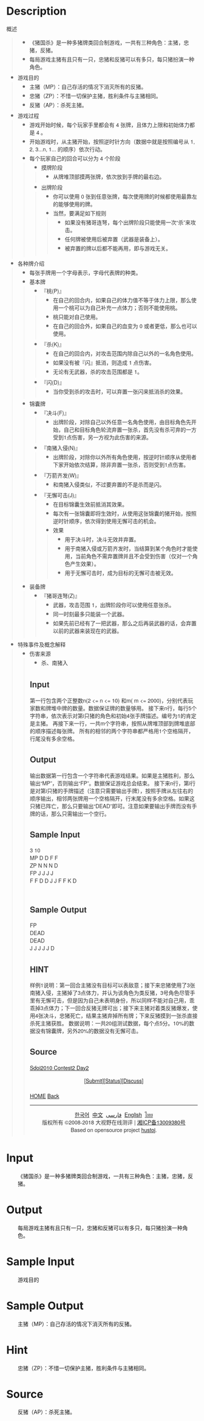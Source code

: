 
# Description

<div class="content"><p><span style="line-height: 20px; white-space: pre-wrap; color: rgb(51, 51, 51); font-family: &#39;Helvetica Neue&#39;, &#39;Hiragino Sans GB&#39;, &#39;WenQuanYi Micro Hei&#39;, &#39;Microsoft Yahei&#39;, sans-serif; font-size: 14px;">概述</span></p>
<div id="ed15812f81fb00b1" class="node" style="position: relative; border-top-left-radius: 5px; border-top-right-radius: 5px; border-bottom-right-radius: 5px; border-bottom-left-radius: 5px; color: rgb(51, 51, 51); font-family: &#39;Helvetica Neue&#39;, &#39;Hiragino Sans GB&#39;, &#39;WenQuanYi Micro Hei&#39;, &#39;Microsoft Yahei&#39;, sans-serif; font-size: 14px;">
<div class="children" style="border-left-width: 1px; border-left-style: solid; border-left-color: rgb(235, 235, 235); margin-left: 15px; padding-left: 15px; padding-bottom: 4px;">
<div id="9215812f86ba510d" class="node" style="position: relative; border-top-left-radius: 5px; border-top-right-radius: 5px; border-bottom-right-radius: 5px; border-bottom-left-radius: 5px;">
<div class="content-wrapper" style="position: relative;">
<div class="content-hotspot" style="position: absolute; top: 0px; right: 0px; width: 770px; height: 24px; cursor: default;"></div>
<div class="bullet-wrapper" style="position: absolute; left: 6px; top: 3px; z-index: 2;">
<div class="bullet" data-id="9215812f86ba510d" style="width: 6px; height: 6px; border-top-left-radius: 50%; border-top-right-radius: 50%; border-bottom-right-radius: 50%; border-bottom-left-radius: 50%; border: 6px solid transparent; cursor: pointer; transition: none; -webkit-transition: none; background: content-box rgb(102, 102, 102);"></div>
</div>
<div class="content" data-id="9215812f86ba510d" spellcheck="false" style="line-height: 20px; min-height: 20px; padding: 2px 0px 2px 30px; position: relative; z-index: 1; -webkit-user-select: text; white-space: pre-wrap;">《猪国杀》是一种多猪牌类回合制游戏，一共有三种角色：主猪，忠猪，反猪。</div>
</div>
</div>
<div id="25215812f871140ec" class="node" style="position: relative; border-top-left-radius: 5px; border-top-right-radius: 5px; border-bottom-right-radius: 5px; border-bottom-left-radius: 5px;">
<div class="content-wrapper" style="position: relative;">
<div class="content-hotspot" style="position: absolute; top: 0px; right: 0px; width: 770px; height: 24px; cursor: default;"></div>
<div class="bullet-wrapper" style="position: absolute; left: 6px; top: 3px; z-index: 2;">
<div class="bullet" data-id="25215812f871140ec" style="width: 6px; height: 6px; border-top-left-radius: 50%; border-top-right-radius: 50%; border-bottom-right-radius: 50%; border-bottom-left-radius: 50%; border: 6px solid transparent; cursor: pointer; transition: none; -webkit-transition: none; background: content-box rgb(102, 102, 102);"></div>
</div>
<div class="content" data-id="25215812f871140ec" spellcheck="false" style="line-height: 20px; min-height: 20px; padding: 2px 0px 2px 30px; position: relative; z-index: 1; -webkit-user-select: text; white-space: pre-wrap;">每局游戏主猪有且只有一只，忠猪和反猪可以有多只，每只猪扮演一种角色。</div>
</div>
</div>
</div>
</div>
<div id="27515812f88ec80d8" class="node" style="position: relative; border-top-left-radius: 5px; border-top-right-radius: 5px; border-bottom-right-radius: 5px; border-bottom-left-radius: 5px; color: rgb(51, 51, 51); font-family: &#39;Helvetica Neue&#39;, &#39;Hiragino Sans GB&#39;, &#39;WenQuanYi Micro Hei&#39;, &#39;Microsoft Yahei&#39;, sans-serif; font-size: 14px;">
<div class="content-wrapper" style="position: relative;">
<div class="content-hotspot" style="position: absolute; top: 0px; right: 0px; width: 770px; height: 24px; cursor: default;"></div>
<div class="bullet-wrapper" style="position: absolute; left: 6px; top: 3px; z-index: 2;">
<div class="bullet" data-id="27515812f88ec80d8" style="width: 6px; height: 6px; border-top-left-radius: 50%; border-top-right-radius: 50%; border-bottom-right-radius: 50%; border-bottom-left-radius: 50%; border: 6px solid transparent; cursor: pointer; transition: none; -webkit-transition: none; background: content-box rgb(102, 102, 102);"></div>
</div>
<div class="content" data-id="27515812f88ec80d8" spellcheck="false" style="line-height: 20px; min-height: 20px; padding: 2px 0px 2px 30px; position: relative; z-index: 1; -webkit-user-select: text; white-space: pre-wrap;">游戏目的</div>
</div>
<div class="children" style="border-left-width: 1px; border-left-style: solid; border-left-color: rgb(235, 235, 235); margin-left: 15px; padding-left: 15px; padding-bottom: 4px;">
<div id="25e15812f8aae90b2" class="node" style="position: relative; border-top-left-radius: 5px; border-top-right-radius: 5px; border-bottom-right-radius: 5px; border-bottom-left-radius: 5px;">
<div class="content-wrapper" style="position: relative;">
<div class="content-hotspot" style="position: absolute; top: 0px; right: 0px; width: 770px; height: 24px; cursor: default;"></div>
<div class="bullet-wrapper" style="position: absolute; left: 6px; top: 3px; z-index: 2;">
<div class="bullet" data-id="25e15812f8aae90b2" style="width: 6px; height: 6px; border-top-left-radius: 50%; border-top-right-radius: 50%; border-bottom-right-radius: 50%; border-bottom-left-radius: 50%; border: 6px solid transparent; cursor: pointer; transition: none; -webkit-transition: none; background: content-box rgb(102, 102, 102);"></div>
</div>
<div class="content" data-id="25e15812f8aae90b2" spellcheck="false" style="line-height: 20px; min-height: 20px; padding: 2px 0px 2px 30px; position: relative; z-index: 1; -webkit-user-select: text; white-space: pre-wrap;">主猪（MP）：自己存活的情况下消灭所有的反猪。</div>
</div>
</div>
<div id="30315812f8aae905e" class="node" style="position: relative; border-top-left-radius: 5px; border-top-right-radius: 5px; border-bottom-right-radius: 5px; border-bottom-left-radius: 5px;">
<div class="content-wrapper" style="position: relative;">
<div class="content-hotspot" style="position: absolute; top: 0px; right: 0px; width: 770px; height: 24px; cursor: default;"></div>
<div class="bullet-wrapper" style="position: absolute; left: 6px; top: 3px; z-index: 2;">
<div class="bullet" data-id="30315812f8aae905e" style="width: 6px; height: 6px; border-top-left-radius: 50%; border-top-right-radius: 50%; border-bottom-right-radius: 50%; border-bottom-left-radius: 50%; border: 6px solid transparent; cursor: pointer; transition: none; -webkit-transition: none; background: content-box rgb(102, 102, 102);"></div>
</div>
<div class="content" data-id="30315812f8aae905e" spellcheck="false" style="line-height: 20px; min-height: 20px; padding: 2px 0px 2px 30px; position: relative; z-index: 1; -webkit-user-select: text; white-space: pre-wrap;">忠猪（ZP）：不惜一切保护主猪，胜利条件与主猪相同。</div>
</div>
</div>
<div id="36815812f8aae9044" class="node" style="position: relative; border-top-left-radius: 5px; border-top-right-radius: 5px; border-bottom-right-radius: 5px; border-bottom-left-radius: 5px;">
<div class="content-wrapper" style="position: relative;">
<div class="content-hotspot" style="position: absolute; top: 0px; right: 0px; width: 770px; height: 24px; cursor: default;"></div>
<div class="bullet-wrapper" style="position: absolute; left: 6px; top: 3px; z-index: 2;">
<div class="bullet" data-id="36815812f8aae9044" style="width: 6px; height: 6px; border-top-left-radius: 50%; border-top-right-radius: 50%; border-bottom-right-radius: 50%; border-bottom-left-radius: 50%; border: 6px solid transparent; cursor: pointer; transition: none; -webkit-transition: none; background: content-box rgb(102, 102, 102);"></div>
</div>
<div class="content" data-id="36815812f8aae9044" spellcheck="false" style="line-height: 20px; min-height: 20px; padding: 2px 0px 2px 30px; position: relative; z-index: 1; -webkit-user-select: text; white-space: pre-wrap;">反猪（AP）：杀死主猪。</div>
</div>
</div>
</div>
</div>
<div id="21b15812f8b8df024" class="node" style="position: relative; border-top-left-radius: 5px; border-top-right-radius: 5px; border-bottom-right-radius: 5px; border-bottom-left-radius: 5px; color: rgb(51, 51, 51); font-family: &#39;Helvetica Neue&#39;, &#39;Hiragino Sans GB&#39;, &#39;WenQuanYi Micro Hei&#39;, &#39;Microsoft Yahei&#39;, sans-serif; font-size: 14px;">
<div class="content-wrapper" style="position: relative;">
<div class="content-hotspot" style="position: absolute; top: 0px; right: 0px; width: 770px; height: 24px; cursor: default;"></div>
<div class="bullet-wrapper" style="position: absolute; left: 6px; top: 3px; z-index: 2;">
<div class="bullet" data-id="21b15812f8b8df024" style="width: 6px; height: 6px; border-top-left-radius: 50%; border-top-right-radius: 50%; border-bottom-right-radius: 50%; border-bottom-left-radius: 50%; border: 6px solid transparent; cursor: pointer; transition: none; -webkit-transition: none; background: content-box rgb(102, 102, 102);"></div>
</div>
<div class="content" data-id="21b15812f8b8df024" spellcheck="false" style="line-height: 20px; min-height: 20px; padding: 2px 0px 2px 30px; position: relative; z-index: 1; -webkit-user-select: text; white-space: pre-wrap;">游戏过程</div>
</div>
<div class="children" style="border-left-width: 1px; border-left-style: solid; border-left-color: rgb(235, 235, 235); margin-left: 15px; padding-left: 15px; padding-bottom: 4px;">
<div id="8315812f9091e04e" class="node" style="position: relative; border-top-left-radius: 5px; border-top-right-radius: 5px; border-bottom-right-radius: 5px; border-bottom-left-radius: 5px;">
<div class="content-wrapper" style="position: relative;">
<div class="content-hotspot" style="position: absolute; top: 0px; right: 0px; width: 770px; height: 24px; cursor: default;"></div>
<div class="bullet-wrapper" style="position: absolute; left: 6px; top: 3px; z-index: 2;">
<div class="bullet" data-id="8315812f9091e04e" style="width: 6px; height: 6px; border-top-left-radius: 50%; border-top-right-radius: 50%; border-bottom-right-radius: 50%; border-bottom-left-radius: 50%; border: 6px solid transparent; cursor: pointer; transition: none; -webkit-transition: none; background: content-box rgb(102, 102, 102);"></div>
</div>
<div class="content" data-id="8315812f9091e04e" spellcheck="false" style="line-height: 20px; min-height: 20px; padding: 2px 0px 2px 30px; position: relative; z-index: 1; -webkit-user-select: text; white-space: pre-wrap;">游戏开始时候，每个玩家手里都会有 4 张牌，且体力上限和初始体力都是 4 。</div>
</div>
</div>
<div id="37715812f8f41114e" class="node" style="position: relative; border-top-left-radius: 5px; border-top-right-radius: 5px; border-bottom-right-radius: 5px; border-bottom-left-radius: 5px;">
<div class="content-wrapper" style="position: relative;">
<div class="content-hotspot" style="position: absolute; top: 0px; right: 0px; width: 770px; height: 24px; cursor: default;"></div>
<div class="bullet-wrapper" style="position: absolute; left: 6px; top: 3px; z-index: 2;">
<div class="bullet" data-id="37715812f8f41114e" style="width: 6px; height: 6px; border-top-left-radius: 50%; border-top-right-radius: 50%; border-bottom-right-radius: 50%; border-bottom-left-radius: 50%; border: 6px solid transparent; cursor: pointer; transition: none; -webkit-transition: none; background: content-box rgb(102, 102, 102);"></div>
</div>
<div class="content" data-id="37715812f8f41114e" spellcheck="false" style="line-height: 20px; min-height: 20px; padding: 2px 0px 2px 30px; position: relative; z-index: 1; -webkit-user-select: text; white-space: pre-wrap;">开始游戏时，从主猪开始，按照逆时针方向（数据中就是按照编号从 1, 2, 3...n, 1... 的顺序）依次行动。</div>
</div>
</div>
<div id="1b015812f9a0c5197" class="node" style="position: relative; border-top-left-radius: 5px; border-top-right-radius: 5px; border-bottom-right-radius: 5px; border-bottom-left-radius: 5px;">
<div class="content-wrapper" style="position: relative;">
<div class="content-hotspot" style="position: absolute; top: 0px; right: 0px; width: 770px; height: 24px; cursor: default;"></div>
<div class="bullet-wrapper" style="position: absolute; left: 6px; top: 3px; z-index: 2;">
<div class="bullet" data-id="1b015812f9a0c5197" style="width: 6px; height: 6px; border-top-left-radius: 50%; border-top-right-radius: 50%; border-bottom-right-radius: 50%; border-bottom-left-radius: 50%; border: 6px solid transparent; cursor: pointer; transition: none; -webkit-transition: none; background: content-box rgb(102, 102, 102);"></div>
</div>
<div class="content" data-id="1b015812f9a0c5197" spellcheck="false" style="line-height: 20px; min-height: 20px; padding: 2px 0px 2px 30px; position: relative; z-index: 1; -webkit-user-select: text; white-space: pre-wrap;">每个玩家自己的回合可以分为 4 个阶段</div>
</div>
<div class="children" style="border-left-width: 1px; border-left-style: solid; border-left-color: rgb(235, 235, 235); margin-left: 15px; padding-left: 15px; padding-bottom: 4px;">
<div id="8a158130495f508" class="node" style="position: relative; border-top-left-radius: 5px; border-top-right-radius: 5px; border-bottom-right-radius: 5px; border-bottom-left-radius: 5px;">
<div class="content-wrapper" style="position: relative;">
<div class="content-hotspot" style="position: absolute; top: 0px; right: 0px; width: 770px; height: 24px; cursor: default;"></div>
<div class="bullet-wrapper" style="position: absolute; left: 6px; top: 3px; z-index: 2;">
<div class="bullet" data-id="8a158130495f508" style="width: 6px; height: 6px; border-top-left-radius: 50%; border-top-right-radius: 50%; border-bottom-right-radius: 50%; border-bottom-left-radius: 50%; border: 6px solid transparent; cursor: pointer; transition: none; -webkit-transition: none; background: content-box rgb(102, 102, 102);"></div>
</div>
<div class="content" data-id="8a158130495f508" spellcheck="false" style="line-height: 20px; min-height: 20px; padding: 2px 0px 2px 30px; position: relative; z-index: 1; -webkit-user-select: text; white-space: pre-wrap;">摸牌阶段</div>
</div>
<div class="children" style="border-left-width: 1px; border-left-style: solid; border-left-color: rgb(235, 235, 235); margin-left: 15px; padding-left: 15px; padding-bottom: 4px;">
<div id="1815812f9a5790fc" class="node" style="position: relative; border-top-left-radius: 5px; border-top-right-radius: 5px; border-bottom-right-radius: 5px; border-bottom-left-radius: 5px;">
<div class="content-wrapper" style="position: relative;">
<div class="content-hotspot" style="position: absolute; top: 0px; right: 0px; width: 770px; height: 24px; cursor: default;"></div>
<div class="bullet-wrapper" style="position: absolute; left: 6px; top: 3px; z-index: 2;">
<div class="bullet" data-id="1815812f9a5790fc" style="width: 6px; height: 6px; border-top-left-radius: 50%; border-top-right-radius: 50%; border-bottom-right-radius: 50%; border-bottom-left-radius: 50%; border: 6px solid transparent; cursor: pointer; transition: none; -webkit-transition: none; background: content-box rgb(102, 102, 102);"></div>
</div>
<div class="content" data-id="1815812f9a5790fc" spellcheck="false" style="line-height: 20px; min-height: 20px; padding: 2px 0px 2px 30px; position: relative; z-index: 1; -webkit-user-select: text; white-space: pre-wrap;">从牌堆顶部摸两张牌，依次放到手牌的最右边。</div>
</div>
</div>
</div>
</div>
<div id="36c1581304a18509b" class="node" style="position: relative; border-top-left-radius: 5px; border-top-right-radius: 5px; border-bottom-right-radius: 5px; border-bottom-left-radius: 5px;">
<div class="content-wrapper" style="position: relative;">
<div class="content-hotspot" style="position: absolute; top: 0px; right: 0px; width: 770px; height: 24px; cursor: default;"></div>
<div class="bullet-wrapper" style="position: absolute; left: 6px; top: 3px; z-index: 2;">
<div class="bullet" data-id="36c1581304a18509b" style="width: 6px; height: 6px; border-top-left-radius: 50%; border-top-right-radius: 50%; border-bottom-right-radius: 50%; border-bottom-left-radius: 50%; border: 6px solid transparent; cursor: pointer; transition: none; -webkit-transition: none; background: content-box rgb(102, 102, 102);"></div>
</div>
<div class="content" data-id="36c1581304a18509b" spellcheck="false" style="line-height: 20px; min-height: 20px; padding: 2px 0px 2px 30px; position: relative; z-index: 1; -webkit-user-select: text; white-space: pre-wrap;">出牌阶段</div>
</div>
<div class="children" style="border-left-width: 1px; border-left-style: solid; border-left-color: rgb(235, 235, 235); margin-left: 15px; padding-left: 15px; padding-bottom: 4px;">
<div id="961581304b163119" class="node" style="position: relative; border-top-left-radius: 5px; border-top-right-radius: 5px; border-bottom-right-radius: 5px; border-bottom-left-radius: 5px;">
<div class="content-wrapper" style="position: relative;">
<div class="content-hotspot" style="position: absolute; top: 0px; right: 0px; width: 770px; height: 24px; cursor: default;"></div>
<div class="bullet-wrapper" style="position: absolute; left: 6px; top: 3px; z-index: 2;">
<div class="bullet" data-id="961581304b163119" style="width: 6px; height: 6px; border-top-left-radius: 50%; border-top-right-radius: 50%; border-bottom-right-radius: 50%; border-bottom-left-radius: 50%; border: 6px solid transparent; cursor: pointer; transition: none; -webkit-transition: none; background: content-box rgb(102, 102, 102);"></div>
</div>
<div class="content" data-id="961581304b163119" spellcheck="false" style="line-height: 20px; min-height: 20px; padding: 2px 0px 2px 30px; position: relative; z-index: 1; -webkit-user-select: text; white-space: pre-wrap;">你可以使用 0 张到任意张牌，每次使用牌的时候都使用最靠左的能够使用的牌。</div>
</div>
</div>
<div id="29315812f9cae4153" class="node" style="position: relative; border-top-left-radius: 5px; border-top-right-radius: 5px; border-bottom-right-radius: 5px; border-bottom-left-radius: 5px;">
<div class="content-wrapper" style="position: relative;">
<div class="content-hotspot" style="position: absolute; top: 0px; right: 0px; width: 770px; height: 24px; cursor: default;"></div>
<div class="bullet-wrapper" style="position: absolute; left: 6px; top: 3px; z-index: 2;">
<div class="bullet" data-id="29315812f9cae4153" style="width: 6px; height: 6px; border-top-left-radius: 50%; border-top-right-radius: 50%; border-bottom-right-radius: 50%; border-bottom-left-radius: 50%; border: 6px solid transparent; cursor: pointer; transition: none; -webkit-transition: none; background: content-box rgb(102, 102, 102);"></div>
</div>
<div class="content" data-id="29315812f9cae4153" spellcheck="false" style="line-height: 20px; min-height: 20px; padding: 2px 0px 2px 30px; position: relative; z-index: 1; -webkit-user-select: text; white-space: pre-wrap;">当然，要满足如下规则</div>
</div>
<div class="children" style="border-left-width: 1px; border-left-style: solid; border-left-color: rgb(235, 235, 235); margin-left: 15px; padding-left: 15px; padding-bottom: 4px;">
<div id="1b815812fa2d2117d" class="node" style="position: relative; border-top-left-radius: 5px; border-top-right-radius: 5px; border-bottom-right-radius: 5px; border-bottom-left-radius: 5px;">
<div class="content-wrapper" style="position: relative;">
<div class="content-hotspot" style="position: absolute; top: 0px; right: 0px; width: 770px; height: 24px; cursor: default;"></div>
<div class="bullet-wrapper" style="position: absolute; left: 6px; top: 3px; z-index: 2;">
<div class="bullet" data-id="1b815812fa2d2117d" style="width: 6px; height: 6px; border-top-left-radius: 50%; border-top-right-radius: 50%; border-bottom-right-radius: 50%; border-bottom-left-radius: 50%; border: 6px solid transparent; cursor: pointer; transition: none; -webkit-transition: none; background: content-box rgb(102, 102, 102);"></div>
</div>
<div class="content" data-id="1b815812fa2d2117d" spellcheck="false" style="line-height: 20px; min-height: 20px; padding: 2px 0px 2px 30px; position: relative; z-index: 1; -webkit-user-select: text; white-space: pre-wrap;">如果没有猪哥连弩，每个出牌阶段只能使用一次“杀”来攻击。</div>
</div>
</div>
<div id="1315813048072152" class="node" style="position: relative; border-top-left-radius: 5px; border-top-right-radius: 5px; border-bottom-right-radius: 5px; border-bottom-left-radius: 5px;">
<div class="content-wrapper" style="position: relative;">
<div class="content-hotspot" style="position: absolute; top: 0px; right: 0px; width: 770px; height: 24px; cursor: default;"></div>
<div class="bullet-wrapper" style="position: absolute; left: 6px; top: 3px; z-index: 2;">
<div class="bullet" data-id="1315813048072152" style="width: 6px; height: 6px; border-top-left-radius: 50%; border-top-right-radius: 50%; border-bottom-right-radius: 50%; border-bottom-left-radius: 50%; border: 6px solid transparent; cursor: pointer; transition: none; -webkit-transition: none; background: content-box rgb(102, 102, 102);"></div>
</div>
<div class="content" data-id="1315813048072152" spellcheck="false" style="line-height: 20px; min-height: 20px; padding: 2px 0px 2px 30px; position: relative; z-index: 1; -webkit-user-select: text; white-space: pre-wrap;">任何牌被使用后被弃置（武器是装备上）。</div>
</div>
</div>
<div id="35c15812fa53130a8" class="node" style="position: relative; border-top-left-radius: 5px; border-top-right-radius: 5px; border-bottom-right-radius: 5px; border-bottom-left-radius: 5px;">
<div class="content-wrapper" style="position: relative;">
<div class="content-hotspot" style="position: absolute; top: 0px; right: 0px; width: 770px; height: 24px; cursor: default;"></div>
<div class="bullet-wrapper" style="position: absolute; left: 6px; top: 3px; z-index: 2;">
<div class="bullet" data-id="35c15812fa53130a8" style="width: 6px; height: 6px; border-top-left-radius: 50%; border-top-right-radius: 50%; border-bottom-right-radius: 50%; border-bottom-left-radius: 50%; border: 6px solid transparent; cursor: pointer; transition: none; -webkit-transition: none; background: content-box rgb(102, 102, 102);"></div>
</div>
<div class="content" data-id="35c15812fa53130a8" spellcheck="false" style="line-height: 20px; min-height: 20px; padding: 2px 0px 2px 30px; position: relative; z-index: 1; -webkit-user-select: text; white-space: pre-wrap;">被弃置的牌以后都不能再用，即与游戏无关。</div>
</div>
</div>
</div>
</div>
</div>
</div>
</div>
</div>
</div>
</div>
<div id="14315812fa943204" class="node" style="position: relative; border-top-left-radius: 5px; border-top-right-radius: 5px; border-bottom-right-radius: 5px; border-bottom-left-radius: 5px; color: rgb(51, 51, 51); font-family: &#39;Helvetica Neue&#39;, &#39;Hiragino Sans GB&#39;, &#39;WenQuanYi Micro Hei&#39;, &#39;Microsoft Yahei&#39;, sans-serif; font-size: 14px;">
<div class="content-wrapper" style="position: relative;">
<div class="content-hotspot" style="position: absolute; top: 0px; right: 0px; width: 770px; height: 24px; cursor: default;"></div>
<div class="bullet-wrapper" style="position: absolute; left: 6px; top: 3px; z-index: 2;">
<div class="bullet" data-id="14315812fa943204" style="width: 6px; height: 6px; border-top-left-radius: 50%; border-top-right-radius: 50%; border-bottom-right-radius: 50%; border-bottom-left-radius: 50%; border: 6px solid transparent; cursor: pointer; transition: none; -webkit-transition: none; background: content-box rgb(102, 102, 102);"></div>
</div>
<div class="content" data-id="14315812fa943204" spellcheck="false" style="line-height: 20px; min-height: 20px; padding: 2px 0px 2px 30px; position: relative; z-index: 1; -webkit-user-select: text; white-space: pre-wrap;">各种牌介绍</div>
</div>
<div class="children" style="border-left-width: 1px; border-left-style: solid; border-left-color: rgb(235, 235, 235); margin-left: 15px; padding-left: 15px; padding-bottom: 4px;">
<div id="2e615812fa628b173" class="node" style="position: relative; border-top-left-radius: 5px; border-top-right-radius: 5px; border-bottom-right-radius: 5px; border-bottom-left-radius: 5px;">
<div class="content-wrapper" style="position: relative;">
<div class="content-hotspot" style="position: absolute; top: 0px; right: 0px; width: 770px; height: 24px; cursor: default;"></div>
<div class="bullet-wrapper" style="position: absolute; left: 6px; top: 3px; z-index: 2;">
<div class="bullet" data-id="2e615812fa628b173" style="width: 6px; height: 6px; border-top-left-radius: 50%; border-top-right-radius: 50%; border-bottom-right-radius: 50%; border-bottom-left-radius: 50%; border: 6px solid transparent; cursor: pointer; transition: none; -webkit-transition: none; background: content-box rgb(102, 102, 102);"></div>
</div>
<div class="content" data-id="2e615812fa628b173" spellcheck="false" style="line-height: 20px; min-height: 20px; padding: 2px 0px 2px 30px; position: relative; z-index: 1; -webkit-user-select: text; white-space: pre-wrap;">每张手牌用一个字母表示，字母代表牌的种类。</div>
</div>
</div>
<div id="23115812fab2890e9" class="node" style="position: relative; border-top-left-radius: 5px; border-top-right-radius: 5px; border-bottom-right-radius: 5px; border-bottom-left-radius: 5px;">
<div class="content-wrapper" style="position: relative;">
<div class="content-hotspot" style="position: absolute; top: 0px; right: 0px; width: 770px; height: 24px; cursor: default;"></div>
<div class="bullet-wrapper" style="position: absolute; left: 6px; top: 3px; z-index: 2;">
<div class="bullet" data-id="23115812fab2890e9" style="width: 6px; height: 6px; border-top-left-radius: 50%; border-top-right-radius: 50%; border-bottom-right-radius: 50%; border-bottom-left-radius: 50%; border: 6px solid transparent; cursor: pointer; transition: none; -webkit-transition: none; background: content-box rgb(102, 102, 102);"></div>
</div>
<div class="content" data-id="23115812fab2890e9" spellcheck="false" style="line-height: 20px; min-height: 20px; padding: 2px 0px 2px 30px; position: relative; z-index: 1; -webkit-user-select: text; white-space: pre-wrap;">基本牌</div>
</div>
<div class="children" style="border-left-width: 1px; border-left-style: solid; border-left-color: rgb(235, 235, 235); margin-left: 15px; padding-left: 15px; padding-bottom: 4px;">
<div id="36a15812fad074152" class="node" style="position: relative; border-top-left-radius: 5px; border-top-right-radius: 5px; border-bottom-right-radius: 5px; border-bottom-left-radius: 5px;">
<div class="content-wrapper" style="position: relative;">
<div class="content-hotspot" style="position: absolute; top: 0px; right: 0px; width: 770px; height: 24px; cursor: default;"></div>
<div class="bullet-wrapper" style="position: absolute; left: 6px; top: 3px; z-index: 2;">
<div class="bullet" data-id="36a15812fad074152" style="width: 6px; height: 6px; border-top-left-radius: 50%; border-top-right-radius: 50%; border-bottom-right-radius: 50%; border-bottom-left-radius: 50%; border: 6px solid transparent; cursor: pointer; transition: none; -webkit-transition: none; background: content-box rgb(102, 102, 102);"></div>
</div>
<div class="content" data-id="36a15812fad074152" spellcheck="false" style="line-height: 20px; min-height: 20px; padding: 2px 0px 2px 30px; position: relative; z-index: 1; -webkit-user-select: text; white-space: pre-wrap;">『桃(P)』</div>
</div>
<div class="children" style="border-left-width: 1px; border-left-style: solid; border-left-color: rgb(235, 235, 235); margin-left: 15px; padding-left: 15px; padding-bottom: 4px;">
<div id="2fc15812faf3e2187" class="node" style="position: relative; border-top-left-radius: 5px; border-top-right-radius: 5px; border-bottom-right-radius: 5px; border-bottom-left-radius: 5px;">
<div class="content-wrapper" style="position: relative;">
<div class="content-hotspot" style="position: absolute; top: 0px; right: 0px; width: 770px; height: 44px; cursor: default;"></div>
<div class="bullet-wrapper" style="position: absolute; left: 6px; top: 3px; z-index: 2;">
<div class="bullet" data-id="2fc15812faf3e2187" style="width: 6px; height: 6px; border-top-left-radius: 50%; border-top-right-radius: 50%; border-bottom-right-radius: 50%; border-bottom-left-radius: 50%; border: 6px solid transparent; cursor: pointer; transition: none; -webkit-transition: none; background: content-box rgb(102, 102, 102);"></div>
</div>
<div class="content" data-id="2fc15812faf3e2187" spellcheck="false" style="line-height: 20px; min-height: 20px; padding: 2px 0px 2px 30px; position: relative; z-index: 1; -webkit-user-select: text; white-space: pre-wrap;">在自己的回合内，如果自己的体力值不等于体力上限，那么使用一个桃可以为自己补充一点体力；否则不能使用桃。</div>
</div>
</div>
<div id="34715812fafb0f0f2" class="node" style="position: relative; border-top-left-radius: 5px; border-top-right-radius: 5px; border-bottom-right-radius: 5px; border-bottom-left-radius: 5px;">
<div class="content-wrapper" style="position: relative;">
<div class="content-hotspot" style="position: absolute; top: 0px; right: 0px; width: 770px; height: 24px; cursor: default;"></div>
<div class="bullet-wrapper" style="position: absolute; left: 6px; top: 3px; z-index: 2;">
<div class="bullet" data-id="34715812fafb0f0f2" style="width: 6px; height: 6px; border-top-left-radius: 50%; border-top-right-radius: 50%; border-bottom-right-radius: 50%; border-bottom-left-radius: 50%; border: 6px solid transparent; cursor: pointer; transition: none; -webkit-transition: none; background: content-box rgb(102, 102, 102);"></div>
</div>
<div class="content" data-id="34715812fafb0f0f2" spellcheck="false" style="line-height: 20px; min-height: 20px; padding: 2px 0px 2px 30px; position: relative; z-index: 1; -webkit-user-select: text; white-space: pre-wrap;">桃只能对自己使用。</div>
</div>
</div>
<div id="29515812fab289056" class="node" style="position: relative; border-top-left-radius: 5px; border-top-right-radius: 5px; border-bottom-right-radius: 5px; border-bottom-left-radius: 5px;">
<div class="content-wrapper" style="position: relative;">
<div class="content-hotspot" style="position: absolute; top: 0px; right: 0px; width: 770px; height: 24px; cursor: default;"></div>
<div class="bullet-wrapper" style="position: absolute; left: 6px; top: 3px; z-index: 2;">
<div class="bullet" data-id="29515812fab289056" style="width: 6px; height: 6px; border-top-left-radius: 50%; border-top-right-radius: 50%; border-bottom-right-radius: 50%; border-bottom-left-radius: 50%; border: 6px solid transparent; cursor: pointer; transition: none; -webkit-transition: none; background: content-box rgb(102, 102, 102);"></div>
</div>
<div class="content" data-id="29515812fab289056" spellcheck="false" style="line-height: 20px; min-height: 20px; padding: 2px 0px 2px 30px; position: relative; z-index: 1; -webkit-user-select: text; white-space: pre-wrap;">在自己的回合外，如果自己的血变为 0 或者更低，那么也可以使用。</div>
</div>
</div>
</div>
</div>
<div id="19915812fb2dbd0c6" class="node" style="position: relative; border-top-left-radius: 5px; border-top-right-radius: 5px; border-bottom-right-radius: 5px; border-bottom-left-radius: 5px;">
<div class="content-wrapper" style="position: relative;">
<div class="content-hotspot" style="position: absolute; top: 0px; right: 0px; width: 770px; height: 24px; cursor: default;"></div>
<div class="bullet-wrapper" style="position: absolute; left: 6px; top: 3px; z-index: 2;">
<div class="bullet" data-id="19915812fb2dbd0c6" style="width: 6px; height: 6px; border-top-left-radius: 50%; border-top-right-radius: 50%; border-bottom-right-radius: 50%; border-bottom-left-radius: 50%; border: 6px solid transparent; cursor: pointer; transition: none; -webkit-transition: none; background: content-box rgb(102, 102, 102);"></div>
</div>
<div class="content" data-id="19915812fb2dbd0c6" spellcheck="false" style="line-height: 20px; min-height: 20px; padding: 2px 0px 2px 30px; position: relative; z-index: 1; -webkit-user-select: text; white-space: pre-wrap;">『杀(K)』</div>
</div>
<div class="children" style="border-left-width: 1px; border-left-style: solid; border-left-color: rgb(235, 235, 235); margin-left: 15px; padding-left: 15px; padding-bottom: 4px;">
<div id="e315812fb1c9205c" class="node" style="position: relative; border-top-left-radius: 5px; border-top-right-radius: 5px; border-bottom-right-radius: 5px; border-bottom-left-radius: 5px;">
<div class="content-wrapper" style="position: relative;">
<div class="content-hotspot" style="position: absolute; top: 0px; right: 0px; width: 770px; height: 24px; cursor: default;"></div>
<div class="bullet-wrapper" style="position: absolute; left: 6px; top: 3px; z-index: 2;">
<div class="bullet" data-id="e315812fb1c9205c" style="width: 6px; height: 6px; border-top-left-radius: 50%; border-top-right-radius: 50%; border-bottom-right-radius: 50%; border-bottom-left-radius: 50%; border: 6px solid transparent; cursor: pointer; transition: none; -webkit-transition: none; background: content-box rgb(102, 102, 102);"></div>
</div>
<div class="content" data-id="e315812fb1c9205c" spellcheck="false" style="line-height: 20px; min-height: 20px; padding: 2px 0px 2px 30px; position: relative; z-index: 1; -webkit-user-select: text; white-space: pre-wrap;">在自己的回合内，对攻击范围内除自己以外的一名角色使用。</div>
</div>
</div>
<div id="1f015812fb4683054" class="node" style="position: relative; border-top-left-radius: 5px; border-top-right-radius: 5px; border-bottom-right-radius: 5px; border-bottom-left-radius: 5px;">
<div class="content-wrapper" style="position: relative;">
<div class="content-hotspot" style="position: absolute; top: 0px; right: 0px; width: 770px; height: 24px; cursor: default;"></div>
<div class="bullet-wrapper" style="position: absolute; left: 6px; top: 3px; z-index: 2;">
<div class="bullet" data-id="1f015812fb4683054" style="width: 6px; height: 6px; border-top-left-radius: 50%; border-top-right-radius: 50%; border-bottom-right-radius: 50%; border-bottom-left-radius: 50%; border: 6px solid transparent; cursor: pointer; transition: none; -webkit-transition: none; background: content-box rgb(102, 102, 102);"></div>
</div>
<div class="content" data-id="1f015812fb4683054" spellcheck="false" style="line-height: 20px; min-height: 20px; padding: 2px 0px 2px 30px; position: relative; z-index: 1; -webkit-user-select: text; white-space: pre-wrap;">如果没有被『闪』抵消，则造成 1 点伤害。</div>
</div>
</div>
<div id="1ae15812fab28900f" class="node" style="position: relative; border-top-left-radius: 5px; border-top-right-radius: 5px; border-bottom-right-radius: 5px; border-bottom-left-radius: 5px;">
<div class="content-wrapper" style="position: relative;">
<div class="content-hotspot" style="position: absolute; top: 0px; right: 0px; width: 770px; height: 24px; cursor: default;"></div>
<div class="bullet-wrapper" style="position: absolute; left: 6px; top: 3px; z-index: 2;">
<div class="bullet" data-id="1ae15812fab28900f" style="width: 6px; height: 6px; border-top-left-radius: 50%; border-top-right-radius: 50%; border-bottom-right-radius: 50%; border-bottom-left-radius: 50%; border: 6px solid transparent; cursor: pointer; transition: none; -webkit-transition: none; background: content-box rgb(102, 102, 102);"></div>
</div>
<div class="content" data-id="1ae15812fab28900f" spellcheck="false" style="line-height: 20px; min-height: 20px; padding: 2px 0px 2px 30px; position: relative; z-index: 1; -webkit-user-select: text; white-space: pre-wrap;">无论有无武器，杀的攻击范围都是 1。</div>
</div>
</div>
</div>
</div>
<div id="22515812fb54220ae" class="node" style="position: relative; border-top-left-radius: 5px; border-top-right-radius: 5px; border-bottom-right-radius: 5px; border-bottom-left-radius: 5px;">
<div class="content-wrapper" style="position: relative;">
<div class="content-hotspot" style="position: absolute; top: 0px; right: 0px; width: 770px; height: 24px; cursor: default;"></div>
<div class="bullet-wrapper" style="position: absolute; left: 6px; top: 3px; z-index: 2;">
<div class="bullet" data-id="22515812fb54220ae" style="width: 6px; height: 6px; border-top-left-radius: 50%; border-top-right-radius: 50%; border-bottom-right-radius: 50%; border-bottom-left-radius: 50%; border: 6px solid transparent; cursor: pointer; transition: none; -webkit-transition: none; background: content-box rgb(102, 102, 102);"></div>
</div>
<div class="content" data-id="22515812fb54220ae" spellcheck="false" style="line-height: 20px; min-height: 20px; padding: 2px 0px 2px 30px; position: relative; z-index: 1; -webkit-user-select: text; white-space: pre-wrap;">『闪(D)』</div>
</div>
<div class="children" style="border-left-width: 1px; border-left-style: solid; border-left-color: rgb(235, 235, 235); margin-left: 15px; padding-left: 15px; padding-bottom: 4px;">
<div id="35b15812fab2890de" class="node" style="position: relative; border-top-left-radius: 5px; border-top-right-radius: 5px; border-bottom-right-radius: 5px; border-bottom-left-radius: 5px;">
<div class="content-wrapper" style="position: relative;">
<div class="content-hotspot" style="position: absolute; top: 0px; right: 0px; width: 770px; height: 24px; cursor: default;"></div>
<div class="bullet-wrapper" style="position: absolute; left: 6px; top: 3px; z-index: 2;">
<div class="bullet" data-id="35b15812fab2890de" style="width: 6px; height: 6px; border-top-left-radius: 50%; border-top-right-radius: 50%; border-bottom-right-radius: 50%; border-bottom-left-radius: 50%; border: 6px solid transparent; cursor: pointer; transition: none; -webkit-transition: none; background: content-box rgb(102, 102, 102);"></div>
</div>
<div class="content" data-id="35b15812fab2890de" spellcheck="false" style="line-height: 20px; min-height: 20px; padding: 2px 0px 2px 30px; position: relative; z-index: 1; -webkit-user-select: text; white-space: pre-wrap;">当你受到杀的攻击时，可以弃置一张闪来抵消杀的效果。</div>
</div>
</div>
</div>
</div>
</div>
</div>
<div id="3d015812fba74803d" class="node" style="position: relative; border-top-left-radius: 5px; border-top-right-radius: 5px; border-bottom-right-radius: 5px; border-bottom-left-radius: 5px;">
<div class="content-wrapper" style="position: relative;">
<div class="content-hotspot" style="position: absolute; top: 0px; right: 0px; width: 770px; height: 24px; cursor: default;"></div>
<div class="bullet-wrapper" style="position: absolute; left: 6px; top: 3px; z-index: 2;">
<div class="bullet" data-id="3d015812fba74803d" style="width: 6px; height: 6px; border-top-left-radius: 50%; border-top-right-radius: 50%; border-bottom-right-radius: 50%; border-bottom-left-radius: 50%; border: 6px solid transparent; cursor: pointer; transition: none; -webkit-transition: none; background: content-box rgb(102, 102, 102);"></div>
</div>
<div class="content" data-id="3d015812fba74803d" spellcheck="false" style="line-height: 20px; min-height: 20px; padding: 2px 0px 2px 30px; position: relative; z-index: 1; -webkit-user-select: text; white-space: pre-wrap;">锦囊牌</div>
</div>
<div class="children" style="border-left-width: 1px; border-left-style: solid; border-left-color: rgb(235, 235, 235); margin-left: 15px; padding-left: 15px; padding-bottom: 4px;">
<div id="c115812fbdead152" class="node" style="position: relative; border-top-left-radius: 5px; border-top-right-radius: 5px; border-bottom-right-radius: 5px; border-bottom-left-radius: 5px;">
<div class="content-wrapper" style="position: relative;">
<div class="content-hotspot" style="position: absolute; top: 0px; right: 0px; width: 770px; height: 24px; cursor: default;"></div>
<div class="bullet-wrapper" style="position: absolute; left: 6px; top: 3px; z-index: 2;">
<div class="bullet" data-id="c115812fbdead152" style="width: 6px; height: 6px; border-top-left-radius: 50%; border-top-right-radius: 50%; border-bottom-right-radius: 50%; border-bottom-left-radius: 50%; border: 6px solid transparent; cursor: pointer; transition: none; -webkit-transition: none; background: content-box rgb(102, 102, 102);"></div>
</div>
<div class="content" data-id="c115812fbdead152" spellcheck="false" style="line-height: 20px; min-height: 20px; padding: 2px 0px 2px 30px; position: relative; z-index: 1; -webkit-user-select: text; white-space: pre-wrap;">『决斗(F)』</div>
</div>
<div class="children" style="border-left-width: 1px; border-left-style: solid; border-left-color: rgb(235, 235, 235); margin-left: 15px; padding-left: 15px; padding-bottom: 4px;">
<div id="b715812fbb692113" class="node" style="position: relative; border-top-left-radius: 5px; border-top-right-radius: 5px; border-bottom-right-radius: 5px; border-bottom-left-radius: 5px;">
<div class="content-wrapper" style="position: relative;">
<div class="content-hotspot" style="position: absolute; top: 0px; right: 0px; width: 770px; height: 44px; cursor: default;"></div>
<div class="bullet-wrapper" style="position: absolute; left: 6px; top: 3px; z-index: 2;">
<div class="bullet" data-id="b715812fbb692113" style="width: 6px; height: 6px; border-top-left-radius: 50%; border-top-right-radius: 50%; border-bottom-right-radius: 50%; border-bottom-left-radius: 50%; border: 6px solid transparent; cursor: pointer; transition: none; -webkit-transition: none; background: content-box rgb(102, 102, 102);"></div>
</div>
<div class="content" data-id="b715812fbb692113" spellcheck="false" style="line-height: 20px; min-height: 20px; padding: 2px 0px 2px 30px; position: relative; z-index: 1; -webkit-user-select: text; white-space: pre-wrap;">出牌阶段，对除自己以外任意一名角色使用，由目标角色先开始，自己和目标角色轮流弃置一张杀，首先没有杀可弃的一方受到1点伤害，另一方视为此伤害的来源。</div>
</div>
</div>
</div>
</div>
<div id="36c15812fbf508139" class="node" style="position: relative; border-top-left-radius: 5px; border-top-right-radius: 5px; border-bottom-right-radius: 5px; border-bottom-left-radius: 5px;">
<div class="content-wrapper" style="position: relative;">
<div class="content-hotspot" style="position: absolute; top: 0px; right: 0px; width: 770px; height: 24px; cursor: default;"></div>
<div class="bullet-wrapper" style="position: absolute; left: 6px; top: 3px; z-index: 2;">
<div class="bullet" data-id="36c15812fbf508139" style="width: 6px; height: 6px; border-top-left-radius: 50%; border-top-right-radius: 50%; border-bottom-right-radius: 50%; border-bottom-left-radius: 50%; border: 6px solid transparent; cursor: pointer; transition: none; -webkit-transition: none; background: content-box rgb(102, 102, 102);"></div>
</div>
<div class="content" data-id="36c15812fbf508139" spellcheck="false" style="line-height: 20px; min-height: 20px; padding: 2px 0px 2px 30px; position: relative; z-index: 1; -webkit-user-select: text; white-space: pre-wrap;">『南猪入侵(N)』</div>
</div>
<div class="children" style="border-left-width: 1px; border-left-style: solid; border-left-color: rgb(235, 235, 235); margin-left: 15px; padding-left: 15px; padding-bottom: 4px;">
<div id="1eb15812fbb69202b" class="node" style="position: relative; border-top-left-radius: 5px; border-top-right-radius: 5px; border-bottom-right-radius: 5px; border-bottom-left-radius: 5px;">
<div class="content-wrapper" style="position: relative;">
<div class="content-hotspot" style="position: absolute; top: 0px; right: 0px; width: 770px; height: 44px; cursor: default;"></div>
<div class="bullet-wrapper" style="position: absolute; left: 6px; top: 3px; z-index: 2;">
<div class="bullet" data-id="1eb15812fbb69202b" style="width: 6px; height: 6px; border-top-left-radius: 50%; border-top-right-radius: 50%; border-bottom-right-radius: 50%; border-bottom-left-radius: 50%; border: 6px solid transparent; cursor: pointer; transition: none; -webkit-transition: none; background: content-box rgb(102, 102, 102);"></div>
</div>
<div class="content" data-id="1eb15812fbb69202b" spellcheck="false" style="line-height: 20px; min-height: 20px; padding: 2px 0px 2px 30px; position: relative; z-index: 1; -webkit-user-select: text; white-space: pre-wrap;">出牌阶段，对除你以外所有角色使用，按逆时针顺序从使用者下家开始依次结算，除非弃置一张杀，否则受到1点伤害。</div>
</div>
</div>
</div>
</div>
<div id="7215812fc03af13c" class="node" style="position: relative; border-top-left-radius: 5px; border-top-right-radius: 5px; border-bottom-right-radius: 5px; border-bottom-left-radius: 5px;">
<div class="content-wrapper" style="position: relative;">
<div class="content-hotspot" style="position: absolute; top: 0px; right: 0px; width: 770px; height: 24px; cursor: default;"></div>
<div class="bullet-wrapper" style="position: absolute; left: 6px; top: 3px; z-index: 2;">
<div class="bullet" data-id="7215812fc03af13c" style="width: 6px; height: 6px; border-top-left-radius: 50%; border-top-right-radius: 50%; border-bottom-right-radius: 50%; border-bottom-left-radius: 50%; border: 6px solid transparent; cursor: pointer; transition: none; -webkit-transition: none; background: content-box rgb(102, 102, 102);"></div>
</div>
<div class="content" data-id="7215812fc03af13c" spellcheck="false" style="line-height: 20px; min-height: 20px; padding: 2px 0px 2px 30px; position: relative; z-index: 1; -webkit-user-select: text; white-space: pre-wrap;">『万箭齐发(W)』</div>
</div>
<div class="children" style="border-left-width: 1px; border-left-style: solid; border-left-color: rgb(235, 235, 235); margin-left: 15px; padding-left: 15px; padding-bottom: 4px;">
<div id="1c815812fbb6920b6" class="node" style="position: relative; border-top-left-radius: 5px; border-top-right-radius: 5px; border-bottom-right-radius: 5px; border-bottom-left-radius: 5px;">
<div class="content-wrapper" style="position: relative;">
<div class="content-hotspot" style="position: absolute; top: 0px; right: 0px; width: 770px; height: 24px; cursor: default;"></div>
<div class="bullet-wrapper" style="position: absolute; left: 6px; top: 3px; z-index: 2;">
<div class="bullet" data-id="1c815812fbb6920b6" style="width: 6px; height: 6px; border-top-left-radius: 50%; border-top-right-radius: 50%; border-bottom-right-radius: 50%; border-bottom-left-radius: 50%; border: 6px solid transparent; cursor: pointer; transition: none; -webkit-transition: none; background: content-box rgb(102, 102, 102);"></div>
</div>
<div class="content" data-id="1c815812fbb6920b6" spellcheck="false" style="line-height: 20px; min-height: 20px; padding: 2px 0px 2px 30px; position: relative; z-index: 1; -webkit-user-select: text; white-space: pre-wrap;">和南猪入侵类似，不过要弃置的不是杀而是闪。</div>
</div>
</div>
</div>
</div>
<div id="30d15812fc0fa9016" class="node" style="position: relative; border-top-left-radius: 5px; border-top-right-radius: 5px; border-bottom-right-radius: 5px; border-bottom-left-radius: 5px;">
<div class="content-wrapper" style="position: relative;">
<div class="content-hotspot" style="position: absolute; top: 0px; right: 0px; width: 770px; height: 24px; cursor: default;"></div>
<div class="bullet-wrapper" style="position: absolute; left: 6px; top: 3px; z-index: 2;">
<div class="bullet" data-id="30d15812fc0fa9016" style="width: 6px; height: 6px; border-top-left-radius: 50%; border-top-right-radius: 50%; border-bottom-right-radius: 50%; border-bottom-left-radius: 50%; border: 6px solid transparent; cursor: pointer; transition: none; -webkit-transition: none; background: content-box rgb(102, 102, 102);"></div>
</div>
<div class="content" data-id="30d15812fc0fa9016" spellcheck="false" style="line-height: 20px; min-height: 20px; padding: 2px 0px 2px 30px; position: relative; z-index: 1; -webkit-user-select: text; white-space: pre-wrap;">『无懈可击(J)』</div>
</div>
<div class="children" style="border-left-width: 1px; border-left-style: solid; border-left-color: rgb(235, 235, 235); margin-left: 15px; padding-left: 15px; padding-bottom: 4px;">
<div id="29215812fc3d760ca" class="node" style="position: relative; border-top-left-radius: 5px; border-top-right-radius: 5px; border-bottom-right-radius: 5px; border-bottom-left-radius: 5px;">
<div class="content-wrapper" style="position: relative;">
<div class="content-hotspot" style="position: absolute; top: 0px; right: 0px; width: 770px; height: 24px; cursor: default;"></div>
<div class="bullet-wrapper" style="position: absolute; left: 6px; top: 3px; z-index: 2;">
<div class="bullet" data-id="29215812fc3d760ca" style="width: 6px; height: 6px; border-top-left-radius: 50%; border-top-right-radius: 50%; border-bottom-right-radius: 50%; border-bottom-left-radius: 50%; border: 6px solid transparent; cursor: pointer; transition: none; -webkit-transition: none; background: content-box rgb(102, 102, 102);"></div>
</div>
<div class="content" data-id="29215812fc3d760ca" spellcheck="false" style="line-height: 20px; min-height: 20px; padding: 2px 0px 2px 30px; position: relative; z-index: 1; -webkit-user-select: text; white-space: pre-wrap;">在目标锦囊生效前抵消其效果。</div>
</div>
</div>
<div id="1d315812fc44ed0db" class="node" style="position: relative; border-top-left-radius: 5px; border-top-right-radius: 5px; border-bottom-right-radius: 5px; border-bottom-left-radius: 5px;">
<div class="content-wrapper" style="position: relative;">
<div class="content-hotspot" style="position: absolute; top: 0px; right: 0px; width: 770px; height: 44px; cursor: default;"></div>
<div class="bullet-wrapper" style="position: absolute; left: 6px; top: 3px; z-index: 2;">
<div class="bullet" data-id="1d315812fc44ed0db" style="width: 6px; height: 6px; border-top-left-radius: 50%; border-top-right-radius: 50%; border-bottom-right-radius: 50%; border-bottom-left-radius: 50%; border: 6px solid transparent; cursor: pointer; transition: none; -webkit-transition: none; background: content-box rgb(102, 102, 102);"></div>
</div>
<div class="content" data-id="1d315812fc44ed0db" spellcheck="false" style="line-height: 20px; min-height: 20px; padding: 2px 0px 2px 30px; position: relative; z-index: 1; -webkit-user-select: text; white-space: pre-wrap;">每次有一张锦囊即将生效时，从使用这张锦囊的猪开始，按照逆时针顺序，依次得到使用无懈可击的机会。</div>
</div>
</div>
<div id="3e815812fc4b0f0df" class="node" style="position: relative; border-top-left-radius: 5px; border-top-right-radius: 5px; border-bottom-right-radius: 5px; border-bottom-left-radius: 5px;">
<div class="content-wrapper" style="position: relative;">
<div class="content-hotspot" style="position: absolute; top: 0px; right: 0px; width: 770px; height: 24px; cursor: default;"></div>
<div class="bullet-wrapper" style="position: absolute; left: 6px; top: 3px; z-index: 2;">
<div class="bullet" data-id="3e815812fc4b0f0df" style="width: 6px; height: 6px; border-top-left-radius: 50%; border-top-right-radius: 50%; border-bottom-right-radius: 50%; border-bottom-left-radius: 50%; border: 6px solid transparent; cursor: pointer; transition: none; -webkit-transition: none; background: content-box rgb(102, 102, 102);"></div>
</div>
<div class="content" data-id="3e815812fc4b0f0df" spellcheck="false" style="line-height: 20px; min-height: 20px; padding: 2px 0px 2px 30px; position: relative; z-index: 1; -webkit-user-select: text; white-space: pre-wrap;">效果</div>
</div>
<div class="children" style="border-left-width: 1px; border-left-style: solid; border-left-color: rgb(235, 235, 235); margin-left: 15px; padding-left: 15px; padding-bottom: 4px;">
<div id="2ae15812fc5248013" class="node" style="position: relative; border-top-left-radius: 5px; border-top-right-radius: 5px; border-bottom-right-radius: 5px; border-bottom-left-radius: 5px;">
<div class="content-wrapper" style="position: relative;">
<div class="content-hotspot" style="position: absolute; top: 0px; right: 0px; width: 770px; height: 24px; cursor: default;"></div>
<div class="bullet-wrapper" style="position: absolute; left: 6px; top: 3px; z-index: 2;">
<div class="bullet" data-id="2ae15812fc5248013" style="width: 6px; height: 6px; border-top-left-radius: 50%; border-top-right-radius: 50%; border-bottom-right-radius: 50%; border-bottom-left-radius: 50%; border: 6px solid transparent; cursor: pointer; transition: none; -webkit-transition: none; background: content-box rgb(102, 102, 102);"></div>
</div>
<div class="content" data-id="2ae15812fc5248013" spellcheck="false" style="line-height: 20px; min-height: 20px; padding: 2px 0px 2px 30px; position: relative; z-index: 1; -webkit-user-select: text; white-space: pre-wrap;">用于决斗时，决斗无效并弃置。</div>
</div>
</div>
<div id="38c15812fc6006177" class="node" style="position: relative; border-top-left-radius: 5px; border-top-right-radius: 5px; border-bottom-right-radius: 5px; border-bottom-left-radius: 5px;">
<div class="content-wrapper" style="position: relative;">
<div class="content-hotspot" style="position: absolute; top: 0px; right: 0px; width: 770px; height: 44px; cursor: default;"></div>
<div class="bullet-wrapper" style="position: absolute; left: 6px; top: 3px; z-index: 2;">
<div class="bullet" data-id="38c15812fc6006177" style="width: 6px; height: 6px; border-top-left-radius: 50%; border-top-right-radius: 50%; border-bottom-right-radius: 50%; border-bottom-left-radius: 50%; border: 6px solid transparent; cursor: pointer; transition: none; -webkit-transition: none; background: content-box rgb(102, 102, 102);"></div>
</div>
<div class="content" data-id="38c15812fc6006177" spellcheck="false" style="line-height: 20px; min-height: 20px; padding: 2px 0px 2px 30px; position: relative; z-index: 1; -webkit-user-select: text; white-space: pre-wrap;">用于南猪入侵或万箭齐发时，当结算到某个角色时才能使用，当前角色不需弃置牌并且不会受到伤害（仅对一个角色产生效果）。</div>
</div>
</div>
<div id="39915812fbb692072" class="node" style="position: relative; border-top-left-radius: 5px; border-top-right-radius: 5px; border-bottom-right-radius: 5px; border-bottom-left-radius: 5px;">
<div class="content-wrapper" style="position: relative;">
<div class="content-hotspot" style="position: absolute; top: 0px; right: 0px; width: 770px; height: 24px; cursor: default;"></div>
<div class="bullet-wrapper" style="position: absolute; left: 6px; top: 3px; z-index: 2;">
<div class="bullet" data-id="39915812fbb692072" style="width: 6px; height: 6px; border-top-left-radius: 50%; border-top-right-radius: 50%; border-bottom-right-radius: 50%; border-bottom-left-radius: 50%; border: 6px solid transparent; cursor: pointer; transition: none; -webkit-transition: none; background: content-box rgb(102, 102, 102);"></div>
</div>
<div class="content" data-id="39915812fbb692072" spellcheck="false" style="line-height: 20px; min-height: 20px; padding: 2px 0px 2px 30px; position: relative; z-index: 1; -webkit-user-select: text; white-space: pre-wrap;">用于无懈可击时，成为目标的无懈可击被无效。</div>
</div>
</div>
</div>
</div>
</div>
</div>
</div>
</div>
<div id="22815812fc974c176" class="node" style="position: relative; border-top-left-radius: 5px; border-top-right-radius: 5px; border-bottom-right-radius: 5px; border-bottom-left-radius: 5px;">
<div class="content-wrapper" style="position: relative;">
<div class="content-hotspot" style="position: absolute; top: 0px; right: 0px; width: 770px; height: 24px; cursor: default;"></div>
<div class="bullet-wrapper" style="position: absolute; left: 6px; top: 3px; z-index: 2;">
<div class="bullet" data-id="22815812fc974c176" style="width: 6px; height: 6px; border-top-left-radius: 50%; border-top-right-radius: 50%; border-bottom-right-radius: 50%; border-bottom-left-radius: 50%; border: 6px solid transparent; cursor: pointer; transition: none; -webkit-transition: none; background: content-box rgb(102, 102, 102);"></div>
</div>
<div class="content" data-id="22815812fc974c176" spellcheck="false" style="line-height: 20px; min-height: 20px; padding: 2px 0px 2px 30px; position: relative; z-index: 1; -webkit-user-select: text; white-space: pre-wrap;">装备牌</div>
</div>
<div class="children" style="border-left-width: 1px; border-left-style: solid; border-left-color: rgb(235, 235, 235); margin-left: 15px; padding-left: 15px; padding-bottom: 4px;">
<div id="1015812fcb994114" class="node" style="position: relative; border-top-left-radius: 5px; border-top-right-radius: 5px; border-bottom-right-radius: 5px; border-bottom-left-radius: 5px;">
<div class="content-wrapper" style="position: relative;">
<div class="content-hotspot" style="position: absolute; top: 0px; right: 0px; width: 770px; height: 24px; cursor: default;"></div>
<div class="bullet-wrapper" style="position: absolute; left: 6px; top: 3px; z-index: 2;">
<div class="bullet" data-id="1015812fcb994114" style="width: 6px; height: 6px; border-top-left-radius: 50%; border-top-right-radius: 50%; border-bottom-right-radius: 50%; border-bottom-left-radius: 50%; border: 6px solid transparent; cursor: pointer; transition: none; -webkit-transition: none; background: content-box rgb(102, 102, 102);"></div>
</div>
<div class="content" data-id="1015812fcb994114" spellcheck="false" style="line-height: 20px; min-height: 20px; padding: 2px 0px 2px 30px; position: relative; z-index: 1; -webkit-user-select: text; white-space: pre-wrap;">『猪哥连弩(Z)』</div>
</div>
<div class="children" style="border-left-width: 1px; border-left-style: solid; border-left-color: rgb(235, 235, 235); margin-left: 15px; padding-left: 15px; padding-bottom: 4px;">
<div id="29c15812fd0f77122" class="node" style="position: relative; border-top-left-radius: 5px; border-top-right-radius: 5px; border-bottom-right-radius: 5px; border-bottom-left-radius: 5px;">
<div class="content-wrapper" style="position: relative;">
<div class="content-hotspot" style="position: absolute; top: 0px; right: 0px; width: 770px; height: 24px; cursor: default;"></div>
<div class="bullet-wrapper" style="position: absolute; left: 6px; top: 3px; z-index: 2;">
<div class="bullet" data-id="29c15812fd0f77122" style="width: 6px; height: 6px; border-top-left-radius: 50%; border-top-right-radius: 50%; border-bottom-right-radius: 50%; border-bottom-left-radius: 50%; border: 6px solid transparent; cursor: pointer; transition: none; -webkit-transition: none; background: content-box rgb(102, 102, 102);"></div>
</div>
<div class="content" data-id="29c15812fd0f77122" spellcheck="false" style="line-height: 20px; min-height: 20px; padding: 2px 0px 2px 30px; position: relative; z-index: 1; -webkit-user-select: text; white-space: pre-wrap;">武器，攻击范围 1，出牌阶段你可以使用任意张杀。</div>
</div>
</div>
<div id="36c15812fd172f056" class="node" style="position: relative; border-top-left-radius: 5px; border-top-right-radius: 5px; border-bottom-right-radius: 5px; border-bottom-left-radius: 5px;">
<div class="content-wrapper" style="position: relative;">
<div class="content-hotspot" style="position: absolute; top: 0px; right: 0px; width: 770px; height: 24px; cursor: default;"></div>
<div class="bullet-wrapper" style="position: absolute; left: 6px; top: 3px; z-index: 2;">
<div class="bullet" data-id="36c15812fd172f056" style="width: 6px; height: 6px; border-top-left-radius: 50%; border-top-right-radius: 50%; border-bottom-right-radius: 50%; border-bottom-left-radius: 50%; border: 6px solid transparent; cursor: pointer; transition: none; -webkit-transition: none; background: content-box rgb(102, 102, 102);"></div>
</div>
<div class="content" data-id="36c15812fd172f056" spellcheck="false" style="line-height: 20px; min-height: 20px; padding: 2px 0px 2px 30px; position: relative; z-index: 1; -webkit-user-select: text; white-space: pre-wrap;">同一时刻最多只能装一个武器。</div>
</div>
</div>
<div id="bf15812fca29f077" class="node" style="position: relative; border-top-left-radius: 5px; border-top-right-radius: 5px; border-bottom-right-radius: 5px; border-bottom-left-radius: 5px;">
<div class="content-wrapper" style="position: relative;">
<div class="content-hotspot" style="position: absolute; top: 0px; right: 0px; width: 770px; height: 24px; cursor: default;"></div>
<div class="bullet-wrapper" style="position: absolute; left: 6px; top: 3px; z-index: 2;">
<div class="bullet" data-id="bf15812fca29f077" style="width: 6px; height: 6px; border-top-left-radius: 50%; border-top-right-radius: 50%; border-bottom-right-radius: 50%; border-bottom-left-radius: 50%; border: 6px solid transparent; cursor: pointer; transition: none; -webkit-transition: none; background: content-box rgb(102, 102, 102);"></div>
</div>
<div class="content" data-id="bf15812fca29f077" spellcheck="false" style="line-height: 20px; min-height: 20px; padding: 2px 0px 2px 30px; position: relative; z-index: 1; -webkit-user-select: text; white-space: pre-wrap;">如果先前已经有了一把武器，那么之后再装武器的话，会弃置以前的武器来装现在的武器。</div>
</div>
</div>
</div>
</div>
</div>
</div>
</div>
</div>
<div id="2d15812fd204b0c1" class="node" style="position: relative; border-top-left-radius: 5px; border-top-right-radius: 5px; border-bottom-right-radius: 5px; border-bottom-left-radius: 5px; color: rgb(51, 51, 51); font-family: &#39;Helvetica Neue&#39;, &#39;Hiragino Sans GB&#39;, &#39;WenQuanYi Micro Hei&#39;, &#39;Microsoft Yahei&#39;, sans-serif; font-size: 14px;">
<div class="content-wrapper" style="position: relative;">
<div class="content-hotspot" style="position: absolute; top: 0px; right: 0px; width: 770px; height: 24px; cursor: default;"></div>
<div class="bullet-wrapper" style="position: absolute; left: 6px; top: 3px; z-index: 2;">
<div class="bullet" data-id="2d15812fd204b0c1" style="width: 6px; height: 6px; border-top-left-radius: 50%; border-top-right-radius: 50%; border-bottom-right-radius: 50%; border-bottom-left-radius: 50%; border: 6px solid transparent; cursor: pointer; transition: none; -webkit-transition: none; background: content-box rgb(102, 102, 102);"></div>
</div>
<div class="content" data-id="2d15812fd204b0c1" spellcheck="false" style="line-height: 20px; min-height: 20px; padding: 2px 0px 2px 30px; position: relative; z-index: 1; -webkit-user-select: text; white-space: pre-wrap;">特殊事件及概念解释</div>
</div>
<div class="children" style="border-left-width: 1px; border-left-style: solid; border-left-color: rgb(235, 235, 235); margin-left: 15px; padding-left: 15px; padding-bottom: 4px;">
<div id="1bd15812fd63d416b" class="node" style="position: relative; border-top-left-radius: 5px; border-top-right-radius: 5px; border-bottom-right-radius: 5px; border-bottom-left-radius: 5px;">
<div class="content-wrapper" style="position: relative;">
<div class="content-hotspot" style="position: absolute; top: 0px; right: 0px; width: 770px; height: 24px; cursor: default;"></div>
<div class="bullet-wrapper" style="position: absolute; left: 6px; top: 3px; z-index: 2;">
<div class="bullet" data-id="1bd15812fd63d416b" style="width: 6px; height: 6px; border-top-left-radius: 50%; border-top-right-radius: 50%; border-bottom-right-radius: 50%; border-bottom-left-radius: 50%; border: 6px solid transparent; cursor: pointer; transition: none; -webkit-transition: none; background: content-box rgb(102, 102, 102);"></div>
</div>
<div class="content" data-id="1bd15812fd63d416b" spellcheck="false" style="line-height: 20px; min-height: 20px; padding: 2px 0px 2px 30px; position: relative; z-index: 1; -webkit-user-select: text; white-space: pre-wrap;">伤害来源</div>
</div>
<div class="children" style="border-left-width: 1px; border-left-style: solid; border-left-color: rgb(235, 235, 235); margin-left: 15px; padding-left: 15px; padding-bottom: 4px;">
<div id="1fb15812fd714402a" class="node" style="position: relative; border-top-left-radius: 5px; border-top-right-radius: 5px; border-bottom-right-radius: 5px; border-bottom-left-radius: 5px;">
<div class="content-wrapper" style="position: relative;">
<div class="content-hotspot" style="position: absolute; top: 0px; right: 0px; width: 770px; height: 24px; cursor: default;"></div>
<div class="bullet-wrapper" style="position: absolute; left: 6px; top: 3px; z-index: 2;">
<div class="bullet" data-id="1fb15812fd714402a" style="width: 6px; height: 6px; border-top-left-radius: 50%; border-top-right-radius: 50%; border-bottom-right-radius: 50%; border-bottom-left-radius: 50%; border: 6px solid transparent; cursor: pointer; transition: none; -webkit-transition: none; background: content-box rgb(102, 102, 102);"></div>
</div>
<div class="content" data-id="1fb15812fd714402a" spellcheck="false" style="line-height: 20px; min-height: 20px; padding: 2px 0px 2px 30px; position: relative; z-index: 1; -webkit-user-select: text; white-space: pre-wrap;">杀、南猪入</div><h2>Input</h2><div class="content"><p>第一行包含两个正整数n(2 &lt;= n &lt;= 10) 和m( m &lt;= 2000)，分别代表玩家数和牌堆中牌的数量。数据保证牌的数量够用。 接下来n行，每行5个字符串，依次表示对第i只猪的角色和初始4张手牌描述。编号为1的肯定是主猪。 再接下来一行，一共m个字符串，按照从牌堆顶部到牌堆底部的顺序描述每张牌。 所有的相邻的两个字符串都严格用1个空格隔开，行尾没有多余空格。</p></div><h2>Output</h2><div class="content"><p>输出数据第一行包含一个字符串代表游戏结果。如果是主猪胜利，那么输出“MP”，否则输出“FP”。数据保证游戏总会结束。 接下来n行，第i行是对第i只猪的手牌描述（注意只需要输出手牌），按照手牌从左往右的顺序输出，相邻两张牌用一个空格隔开，行末尾没有多余空格。如果这只猪已阵亡，那么只要输出“DEAD”即可。注意如果要输出手牌而没有手牌的话，那么只需输出一个空行。</p></div><h2>Sample Input</h2>
			<div class="content"><span class="sampledata">3 10<br/>
MP D D F F<br/>
ZP N N N D<br/>
FP J J J J<br/>
F F D D J J F F K D<br/>
<br/>
</span></div><h2>Sample Output</h2>
			<div class="content"><span class="sampledata">FP<br/>
DEAD<br/>
DEAD<br/>
J J J J J D<br/>
</span></div><h2>HINT</h2>
			<div class="content"><p></p><p>样例1说明：第一回合主猪没有目标可以表敌意；接下来忠猪使用了3张南猪入侵，主猪掉了3点体力，并认为该角色为类反猪，3号角色尽管手里有无懈可击，但是因为自己未表明身份，所以同样不能对自己用，乖乖掉3点体力；下一回合反猪无牌可出；接下来主猪对着类反猪爆发，使用4张决斗，忠猪死亡，结果主猪弃掉所有牌；下来反猪摸到一张杀直接杀死主猪获胜。  数据说明：一共20组测试数据，每个点5分。10%的数据没有锦囊牌，另外20%的数据没有无懈可击。</p><p></p></div><h2>Source</h2>
			<div class="content"><p><a href="problemset.php?search=Sdoi2010 Contest2 Day2">Sdoi2010 Contest2 Day2</a></p></div><center>[<a href="submitpage.php?id=1972">Submit</a>][<a href="problemstatus.php?id=1972">Status</a>][<a href="bbs.php?id=1972">Discuss</a>]</center>﻿<br/>
<a href="./"><span class="red">HOME</span></a>
<a href="javascript:history.go(-1)"><span class="red">Back</span></a>

<hr/>
<center>
	<div class="footer">
			<a href="setlang.php?lang=ko">한국어</a> 
		<a href="setlang.php?lang=cn">中文</a> 
		<a href="setlang.php?lang=fa">فارسی</a> 
		<a href="setlang.php?lang=en">English</a> 
		<a href="setlang.php?lang=th">ไทย</a>
	<br/><div>版权所有 ©2008-2018 大视野在线测评 | <a href="http://www.miitbeian.gov.cn">湘ICP备13009380号</a></div>
		<div>Based on opensource project <a href="http://hustoj.googlecode.com">hustoj</a>.</div>
	</div>
</center>


</div></div></div></div></div></div></div>

# Input

<div class="content" data-id="9215812f86ba510d" spellcheck="false" style="line-height: 20px; min-height: 20px; padding: 2px 0px 2px 30px; position: relative; z-index: 1; -webkit-user-select: text; white-space: pre-wrap;">《猪国杀》是一种多猪牌类回合制游戏，一共有三种角色：主猪，忠猪，反猪。</div>

# Output

<div class="content" data-id="25215812f871140ec" spellcheck="false" style="line-height: 20px; min-height: 20px; padding: 2px 0px 2px 30px; position: relative; z-index: 1; -webkit-user-select: text; white-space: pre-wrap;">每局游戏主猪有且只有一只，忠猪和反猪可以有多只，每只猪扮演一种角色。</div>

# Sample Input

<div class="content" data-id="27515812f88ec80d8" spellcheck="false" style="line-height: 20px; min-height: 20px; padding: 2px 0px 2px 30px; position: relative; z-index: 1; -webkit-user-select: text; white-space: pre-wrap;">游戏目的</div>

# Sample Output

<div class="content" data-id="25e15812f8aae90b2" spellcheck="false" style="line-height: 20px; min-height: 20px; padding: 2px 0px 2px 30px; position: relative; z-index: 1; -webkit-user-select: text; white-space: pre-wrap;">主猪（MP）：自己存活的情况下消灭所有的反猪。</div>

# Hint

<div class="content" data-id="30315812f8aae905e" spellcheck="false" style="line-height: 20px; min-height: 20px; padding: 2px 0px 2px 30px; position: relative; z-index: 1; -webkit-user-select: text; white-space: pre-wrap;">忠猪（ZP）：不惜一切保护主猪，胜利条件与主猪相同。</div>

# Source

<div class="content" data-id="36815812f8aae9044" spellcheck="false" style="line-height: 20px; min-height: 20px; padding: 2px 0px 2px 30px; position: relative; z-index: 1; -webkit-user-select: text; white-space: pre-wrap;">反猪（AP）：杀死主猪。</div>

